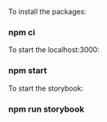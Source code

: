 To install the packages:

### npm ci

To start the localhost:3000:

### npm start

To start the storybook:

### npm run storybook
